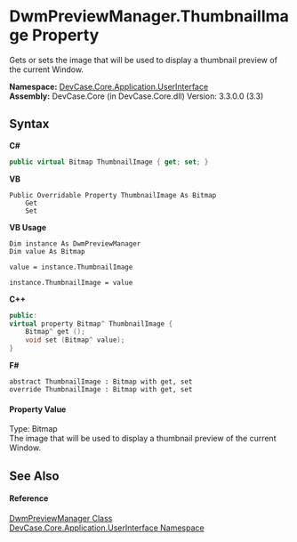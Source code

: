 # DwmPreviewManager.ThumbnailImage Property 
 

Gets or sets the image that will be used to display a thumbnail preview of the current Window.

**Namespace:**&nbsp;<a href="N_DevCase_Core_Application_UserInterface">DevCase.Core.Application.UserInterface</a><br />**Assembly:**&nbsp;DevCase.Core (in DevCase.Core.dll) Version: 3.3.0.0 (3.3)

## Syntax

**C#**<br />
``` C#
public virtual Bitmap ThumbnailImage { get; set; }
```

**VB**<br />
``` VB
Public Overridable Property ThumbnailImage As Bitmap
	Get
	Set
```

**VB Usage**<br />
``` VB Usage
Dim instance As DwmPreviewManager
Dim value As Bitmap

value = instance.ThumbnailImage

instance.ThumbnailImage = value
```

**C++**<br />
``` C++
public:
virtual property Bitmap^ ThumbnailImage {
	Bitmap^ get ();
	void set (Bitmap^ value);
}
```

**F#**<br />
``` F#
abstract ThumbnailImage : Bitmap with get, set
override ThumbnailImage : Bitmap with get, set
```


#### Property Value
Type: Bitmap<br />The image that will be used to display a thumbnail preview of the current Window.

## See Also


#### Reference
<a href="T_DevCase_Core_Application_UserInterface_DwmPreviewManager">DwmPreviewManager Class</a><br /><a href="N_DevCase_Core_Application_UserInterface">DevCase.Core.Application.UserInterface Namespace</a><br />